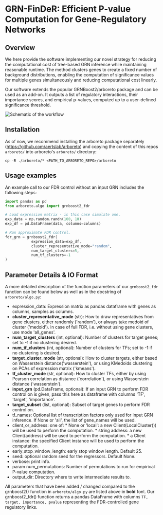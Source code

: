 # GRN-FinDeR: Efficient P-value Computation for Gene-Regulatory Networks

## Overview

We here provide the software implementing our novel strategy for reducing the computational cost of tree-based GRN inference while maintaining reasonable runtime. The method clusters genes to create a fixed number of background distributions, enabling the computation of significance values for multiple genes simultaneously and reducing computational cost linearly.

Our software extends the popular GRNBoost2/arboreto package and can be used as an add-on. It outputs a list of regulatory interactions, their importance scores, and empirical p-values, computed up to a user-defined significance threshold.



![Schematic of the workflow](/img/flowchart_grn_finder.png)

## Installation

As of now, we recommend installing the arboreto package separately (https://github.com/aertslab/arboreto) and copying the content of this repos `arboreto/` into arboreto's `arboreto/` directory:
```
cp -R ./arboreto/* <PATH_TO_ARBORETO_REPO>/arboreto
```

## Usage examples

An example call to our FDR control without an input GRN includes the following steps:

```python
import pandas as pd
from arboreto.algo import grnboost2_fdr

# Load expression matrix - in this case simulate one.
exp_data = np.random.randn(100, 10)
exp_df = pd.DataFrame(data, columns=columns)

# Run approximate FDR control.
fdr_grn = grnboost2_fdr(
            expression_data=exp_df,
            cluster_representative_mode="random",
            num_target_clusters=5,
            num_tf_clusters=-1
)
```

## Parameter Details & IO Format

A more detailed description of the function parameters of our `grnboost2_fdr` function can be found below as well as in the docstring of `arboreto/algo.py`:
- expression_data: Expression matrix as pandas dataframe with genes as columns, samples as columns.
- **cluster_representative_mode** (str): How to draw representatives from gene clusters, either randomly ('random'),
            or always take medoid of cluster ('medoid'). In case of full FDR, i.e. without using gene clusters, use
            mode 'all_genes'.
- **num_target_clusters** (int, optional): Number of clusters for target genes; set to -1 if no clustering desired.
- **num_tf_clusters** (int, optional): Number of clusters for TFs; set to -1 if no clustering is desired.
- **target_cluster_mode** (str, optional): How to cluster targets, either based on Wasserstein distance('wasserstein'),
            or using KMedoids clustering on PCAs of expression matrix ('kmeans').
- **tf_cluster_mode** (str, optional): How to cluster TFs, either by using Pearson correlation as distance ('correlation'),
            or using Wasserstein distance ('wasserstein').
- **input_grn** (pd.DataFrame, optional): If an input GRN to perform FDR control on is given, pass this here as dataframe
            with columns 'TF', 'target', 'importance'.
- **target_subset** (list, optional): Subset of target genes to perform FDR control on.
- tf_names: Optional list of transcription factors only used for input GRN inference.
            If None or 'all', the list of gene_names will be used.
- client_or_address: one of:
           * None or 'local': a new Client(LocalCluster()) will be used to perform the computation.
           * string address: a new Client(address) will be used to perform the computation.
           * a Client instance: the specified Client instance will be used to perform the computation.
- early_stop_window_length: early stop window length. Default 25.
- seed: optional random seed for the regressors. Default None.
- verbose: print info.
- param num_permutations: Number of permutations to run for empirical P-value computation.
- output_dir: Directory where to write intermediate results to.

All parameters that have been added / changed compared to the grnboost2() function in `arboreto/algo.py` are listed above in **bold** font. Our grnboost2_fdr() function returns a pandas DataFrame with columns `TF, target, importance, pvalue` representing the FDR-controlled gene regulatory links.

